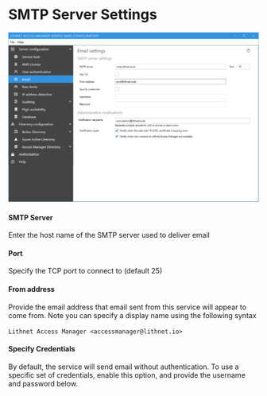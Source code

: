 # SMTP Server Settings

<img src="../images/ui-page-email.png" alt="email" width="1000px">

#### SMTP Server
Enter the host name of the SMTP server used to deliver email

#### Port
Specify the TCP port to connect to (default 25)

#### From address
Provide the email address that email sent from this service will appear to come from. Note you can specify a display name using the following syntax

`Lithnet Access Manager <accessmanager@lithnet.io>`

#### Specify Credentials
By default, the service will send email without authentication. To use a specific set of credentials, enable this option, and provide the username and password below.
